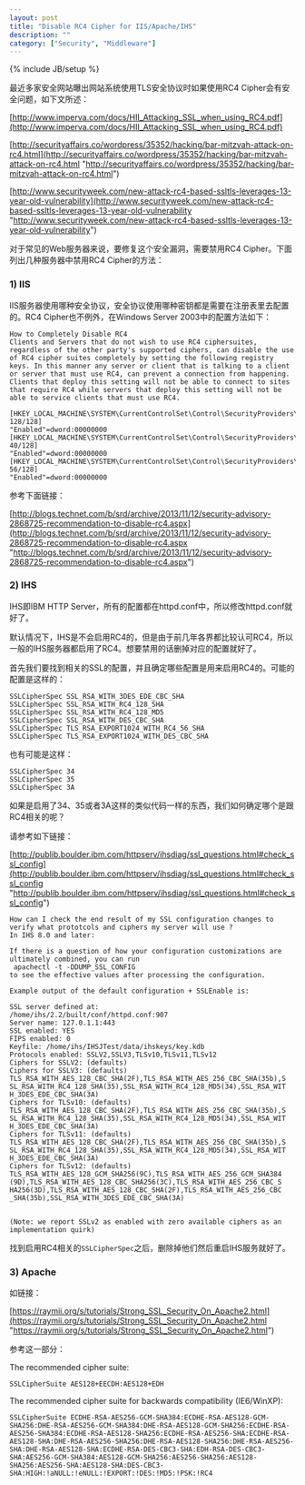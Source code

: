 ```yaml
---
layout: post
title: "Disable RC4 Cipher for IIS/Apache/IHS"
description: ""
category: ["Security", "Middleware"]
---
```

{% include JB/setup %}

最近多家安全网站曝出网站系统使用TLS安全协议时如果使用RC4 Cipher会有安全问题，如下文所述：

[http://www.imperva.com/docs/HII_Attacking_SSL_when_using_RC4.pdf](http://www.imperva.com/docs/HII_Attacking_SSL_when_using_RC4.pdf)

[http://securityaffairs.co/wordpress/35352/hacking/bar-mitzvah-attack-on-rc4.html](http://securityaffairs.co/wordpress/35352/hacking/bar-mitzvah-attack-on-rc4.html "http://securityaffairs.co/wordpress/35352/hacking/bar-mitzvah-attack-on-rc4.html") 

[http://www.securityweek.com/new-attack-rc4-based-ssltls-leverages-13-year-old-vulnerability](http://www.securityweek.com/new-attack-rc4-based-ssltls-leverages-13-year-old-vulnerability "http://www.securityweek.com/new-attack-rc4-based-ssltls-leverages-13-year-old-vulnerability")


对于常见的Web服务器来说，要修复这个安全漏洞，需要禁用RC4 Cipher。下面列出几种服务器中禁用RC4 Cipher的方法：

<!-- more -->

### 1) IIS

IIS服务器使用哪种安全协议，安全协议使用哪种密钥都是需要在注册表里去配置的。RC4 Cipher也不例外，在Windows Server 2003中的配置方法如下：

	How to Completely Disable RC4 
	Clients and Servers that do not wish to use RC4 ciphersuites, regardless of the other party's supported ciphers, can disable the use of RC4 cipher suites completely by setting the following registry keys. In this manner any server or client that is talking to a client or server that must use RC4, can prevent a connection from happening. Clients that deploy this setting will not be able to connect to sites that require RC4 while servers that deploy this setting will not be able to service clients that must use RC4. 
	
	[HKEY_LOCAL_MACHINE\SYSTEM\CurrentControlSet\Control\SecurityProviders\SCHANNEL\Ciphers\RC4 128/128] 
	"Enabled"=dword:00000000
	[HKEY_LOCAL_MACHINE\SYSTEM\CurrentControlSet\Control\SecurityProviders\SCHANNEL\Ciphers\RC4 40/128] 
	"Enabled"=dword:00000000
	[HKEY_LOCAL_MACHINE\SYSTEM\CurrentControlSet\Control\SecurityProviders\SCHANNEL\Ciphers\RC4 56/128] 
	"Enabled"=dword:00000000

参考下面链接：

[http://blogs.technet.com/b/srd/archive/2013/11/12/security-advisory-2868725-recommendation-to-disable-rc4.aspx](http://blogs.technet.com/b/srd/archive/2013/11/12/security-advisory-2868725-recommendation-to-disable-rc4.aspx "http://blogs.technet.com/b/srd/archive/2013/11/12/security-advisory-2868725-recommendation-to-disable-rc4.aspx")


### 2) IHS

IHS即IBM HTTP Server，所有的配置都在httpd.conf中，所以修改httpd.conf就好了。

默认情况下，IHS是不会启用RC4的，但是由于前几年各界都比较认可RC4，所以一般的IHS服务器都启用了RC4。想要禁用的话删掉对应的配置就好了。

首先我们要找到相关的SSL的配置，并且确定哪些配置是用来启用RC4的。可能的配置是这样的：

	SSLCipherSpec SSL_RSA_WITH_3DES_EDE_CBC_SHA
	SSLCipherSpec SSL_RSA_WITH_RC4_128_SHA
	SSLCipherSpec SSL_RSA_WITH_RC4_128_MD5
	SSLCipherSpec SSL_RSA_WITH_DES_CBC_SHA
	SSLCipherSpec TLS_RSA_EXPORT1024_WITH_RC4_56_SHA
	SSLCipherSpec TLS_RSA_EXPORT1024_WITH_DES_CBC_SHA

也有可能是这样：

	SSLCipherSpec 34
	SSLCipherSpec 35
	SSLCipherSpec 3A

如果是启用了34、35或者3A这样的类似代码一样的东西，我们如何确定哪个是跟RC4相关的呢？

请参考如下链接：

[http://publib.boulder.ibm.com/httpserv/ihsdiag/ssl_questions.html#check_ssl_config](http://publib.boulder.ibm.com/httpserv/ihsdiag/ssl_questions.html#check_ssl_config "http://publib.boulder.ibm.com/httpserv/ihsdiag/ssl_questions.html#check_ssl_config")


	How can I check the end result of my SSL configuration changes to verify what prototcols and ciphers my server will use ?
	In IHS 8.0 and later:
	
	If there is a question of how your configuration customizations are ultimately combined, you can run
	 apachectl -t -DDUMP_SSL_CONFIG
	to see the effective values after processing the configuration.
	 
	Example output of the default configuration + SSLEnable is:             
	                                                                        
	SSL server defined at:                                                  
	/home/ihs/2.2/built/conf/httpd.conf:907                       
	Server name: 127.0.1.1:443                                              
	SSL enabled: YES                                                        
	FIPS enabled: 0                                                         
	Keyfile: /home/ihs/IHSJTest/data/ihskeys/key.kdb                
	Protocols enabled: SSLV2,SSLV3,TLSv10,TLSv11,TLSv12                     
	Ciphers for SSLV2: (defaults)                                           
	Ciphers for SSLV3: (defaults)                                           
	TLS_RSA_WITH_AES_128_CBC_SHA(2F),TLS_RSA_WITH_AES_256_CBC_SHA(35b),S    
	SL_RSA_WITH_RC4_128_SHA(35),SSL_RSA_WITH_RC4_128_MD5(34),SSL_RSA_WIT    
	H_3DES_EDE_CBC_SHA(3A)                                                  
	Ciphers for TLSv10: (defaults)                                          
	TLS_RSA_WITH_AES_128_CBC_SHA(2F),TLS_RSA_WITH_AES_256_CBC_SHA(35b),S    
	SL_RSA_WITH_RC4_128_SHA(35),SSL_RSA_WITH_RC4_128_MD5(34),SSL_RSA_WIT    
	H_3DES_EDE_CBC_SHA(3A)                                                  
	Ciphers for TLSv11: (defaults)                                          
	TLS_RSA_WITH_AES_128_CBC_SHA(2F),TLS_RSA_WITH_AES_256_CBC_SHA(35b),S    
	SL_RSA_WITH_RC4_128_SHA(35),SSL_RSA_WITH_RC4_128_MD5(34),SSL_RSA_WIT    
	H_3DES_EDE_CBC_SHA(3A)                                                  
	Ciphers for TLSv12: (defaults)                                          
	TLS_RSA_WITH_AES_128_GCM_SHA256(9C),TLS_RSA_WITH_AES_256_GCM_SHA384     
	(9D),TLS_RSA_WITH_AES_128_CBC_SHA256(3C),TLS_RSA_WITH_AES_256_CBC_S     
	HA256(3D),TLS_RSA_WITH_AES_128_CBC_SHA(2F),TLS_RSA_WITH_AES_256_CBC     
	_SHA(35b),SSL_RSA_WITH_3DES_EDE_CBC_SHA(3A) 
	
	                            
	(Note: we report SSLv2 as enabled with zero available ciphers as an     
	implementation quirk)                                     


找到启用RC4相关的`SSLCipherSpec`之后，删除掉他们然后重启IHS服务就好了。


### 3) Apache

如链接：

[https://raymii.org/s/tutorials/Strong_SSL_Security_On_Apache2.html](https://raymii.org/s/tutorials/Strong_SSL_Security_On_Apache2.html "https://raymii.org/s/tutorials/Strong_SSL_Security_On_Apache2.html")

参考这一部分：

The recommended cipher suite:

	SSLCipherSuite AES128+EECDH:AES128+EDH

The recommended cipher suite for backwards compatibility (IE6/WinXP):

	SSLCipherSuite ECDHE-RSA-AES256-GCM-SHA384:ECDHE-RSA-AES128-GCM-SHA256:DHE-RSA-AES256-GCM-SHA384:DHE-RSA-AES128-GCM-SHA256:ECDHE-RSA-AES256-SHA384:ECDHE-RSA-AES128-SHA256:ECDHE-RSA-AES256-SHA:ECDHE-RSA-AES128-SHA:DHE-RSA-AES256-SHA256:DHE-RSA-AES128-SHA256:DHE-RSA-AES256-SHA:DHE-RSA-AES128-SHA:ECDHE-RSA-DES-CBC3-SHA:EDH-RSA-DES-CBC3-SHA:AES256-GCM-SHA384:AES128-GCM-SHA256:AES256-SHA256:AES128-SHA256:AES256-SHA:AES128-SHA:DES-CBC3-SHA:HIGH:!aNULL:!eNULL:!EXPORT:!DES:!MD5:!PSK:!RC4
